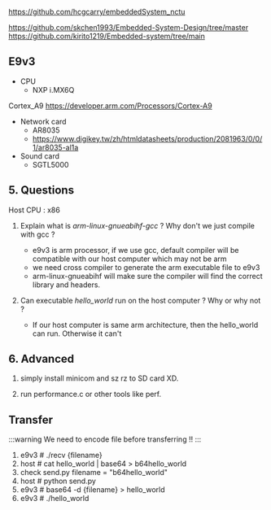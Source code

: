 https://github.com/hcgcarry/embeddedSystem_nctu


https://github.com/skchen1993/Embedded-System-Design/tree/master
https://github.com/kirito1219/Embedded-system/tree/main
## E9v3

- CPU
    - NXP i.MX6Q

Cortex_A9
https://developer.arm.com/Processors/Cortex-A9

- Network card
    - AR8035
    - https://www.digikey.tw/zh/htmldatasheets/production/2081963/0/0/1/ar8035-al1a
- Sound card
    - SGTL5000

## 5. Questions

Host CPU : x86

1. Explain what is *arm-linux-gnueabihf-gcc* ? Why don't we just compile with gcc ?
    - e9v3 is arm processor, if we use gcc, default compiler will be compatible with our host computer which may not be arm
    - we need cross compiler to generate the arm executable file to e9v3
    - arm-linux-gnueabihf will make sure the compiler will find the correct library and headers.

2. Can executable *hello_world* run on the host computer ? Why or why not ?
    - If our host computer is same arm architecture, then the hello_world can run. Otherwise it can't

## 6. Advanced

1. simply install minicom and sz rz to SD card XD.

2. run performance.c or other tools like perf.

## Transfer

:::warning
We need to encode file before transferring !!
:::


1. e9v3 # ./recv {filename}
2. host # cat hello_world | base64 > b64hello_world
3. check send.py filename = "b64hello_world"
4. host # python send.py
5. e9v3 # base64 -d {filename} > hello_world
6. e9v3 # ./hello_world